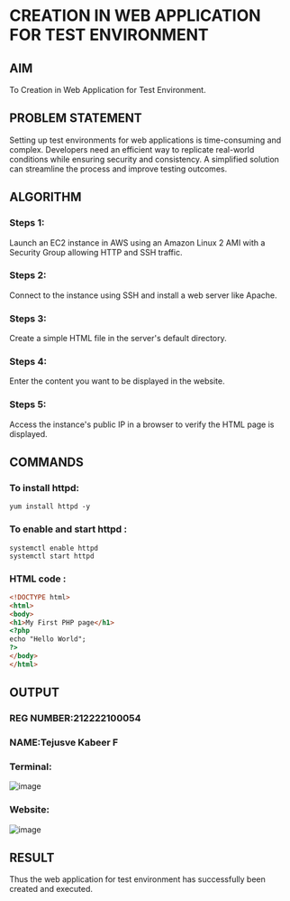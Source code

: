  # CREATION IN WEB APPLICATION FOR TEST ENVIRONMENT
## AIM
To Creation in Web Application for Test Environment.
## PROBLEM STATEMENT
Setting up test environments for web applications is time-consuming and complex. Developers need an efficient way to replicate real-world conditions while ensuring security and consistency. A simplified solution can streamline the process and improve testing outcomes.
## ALGORITHM
 ### Steps 1:
 Launch an EC2 instance in AWS using an Amazon Linux 2 AMI with a Security Group allowing HTTP and SSH traffic.
 ### Steps 2:
 Connect to the instance using SSH and install a web server like Apache.
 ### Steps 3:
 Create a simple HTML file in the server's default directory.
 ### Steps 4:
 Enter the content you want to be displayed in the website.
 ### Steps 5:
 Access the instance's public IP in a browser to verify the HTML page is displayed.
## COMMANDS
### To install httpd:
```
yum install httpd -y
```
### To enable and start httpd :
```
systemctl enable httpd
systemctl start httpd
```
### HTML code :
```html
<!DOCTYPE html>
<html>
<body>
<h1>My First PHP page</h1>
<?php
echo "Hello World";
?>
</body>
</html>
```
## OUTPUT
### REG NUMBER:212222100054
### NAME:Tejusve Kabeer F
### Terminal:
![image](https://github.com/user-attachments/assets/fc9d9baf-9d2d-4470-833a-e6bce67247b7)
### Website:
![image](https://github.com/user-attachments/assets/f63dc64f-c2ea-4aa8-9d6c-02b56b96adc1)

## RESULT
 Thus the web application for test environment has successfully been created and executed.

  


